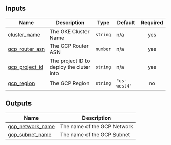 <!-- BEGIN_TF_DOCS -->
## Inputs

| Name | Description | Type | Default | Required |
|------|-------------|------|---------|:--------:|
| <a name="input_cluster_name"></a> [cluster\_name](#input\_cluster\_name) | The GKE Cluster Name | `string` | n/a | yes |
| <a name="input_gcp_router_asn"></a> [gcp\_router\_asn](#input\_gcp\_router\_asn) | The GCP Router ASN | `number` | n/a | yes |
| <a name="input_gcp_project_id"></a> [gcp\_project\_id](#input\_gcp\_project\_id) | The project ID to deploy the cluter into | `string` | n/a | yes |
| <a name="input_gcp_region"></a> [gcp\_region](#input\_gcp\_region) | The GCP Region | `string` | `"us-west4"` | no |

## Outputs

| Name | Description |
|------|-------------|
| <a name="output_gcp_network_name"></a> [gcp\_network\_name](#output\_gcp\_network\_name) | The name of the GCP Network |
| <a name="output_gcp_subnet_name"></a> [gcp\_subnet\_name](#output\_gcp\_subnet\_name) | The name of the GCP Subnet |
<!-- END_TF_DOCS -->
